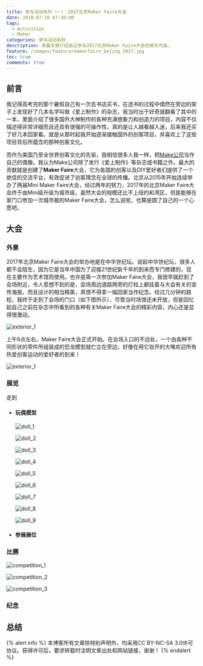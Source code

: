 ```yaml
---
title: 参与活动系列（一）：2017北京Maker Faire大会
date: 2018-07-28 07:30:00
tags:
  - Activities
  - Maker
categories: 参与活动系列
description: 本篇文章介绍自己参与2017北京Maker Faire大会的相关内容。
feature: /images/feature/makerfaire_bejing_2017.jpg
toc: true
comments: true
---
```


## 前言

我记得高考完的那个暑假自己有一次去书店买书，在选书的过程中偶然在旁边的架子上发现好了几本名字叫做《爱上制作》的杂志，我当时出于好奇就翻看了其中的一本，里面介绍了很多国外大神制作的各种充满想象力和创造力的项目，内容不仅描述得非常详细而且还具有很强的可操作性，真的是让人越看越入迷，后来我还买了好几本回家看。就是从那时起我开始逐渐接触国外的创客项目，并喜欢上了这些项目背后所蕴含的那种创客文化。

而作为美国乃至全世界创客文化的先驱，我相信很多人我一样，把[Make公司](https://makezine.com/)当作自己的偶像。我认为Make公司除了发行《爱上制作》等杂志或书籍之外，最大的贡献就是创建了**Maker Faire**大会，它为各国的创客以及DIY爱好者们提供了一个绝佳的交流平台，有效促进了创客理念在全球的传播。北京从2015年开始连续举办了两届Mini Maker Faire大会，经过两年的努力，2017年的北京Maker Faire大会终于由Mini级升级为城市级，虽然大会的规模还比不上纽约和湾区，但是能够在家门口参加一次城市极的Maker Faire大会，怎么说呢，也算是圆了自己的一个心愿吧。

<!--more-->

## 大会

### 外景

2017年北京Maker Faire大会的举办地是在中华世纪坛。说起中华世纪坛，很多人都不会陌生，因为它是当年中国为了迎接21世纪新千年的到来而专门修建的，现在主要作为艺术馆而使用。也许是第一次参加Maker Faire大会，我很早就赶到了会场附近，令人意想不到的是，会场周边道路两旁的灯柱上都挂着与大会有关的宣传海报，而且设计的相当精美，真恨不得拿一幅回家当作纪念。经过几分钟的路程，我终于走到了会场的门口（如下图所示），尽管当时场馆还未开放，但是回忆起自己之前在杂志中所看到的各种有关Maker Faire大会的精彩内容，内心还是显得很激动。

![exterior_1](http://media.myyerrol.io/images/activities/makerfaire_beijing_2017/exterior/exterior_1.jpg)

上午9点左右，Maker Faire大会正式开始。在会场入口的不远处，一个由各种不同形状的零件所组装成的恐龙模型就伫立在旁边，好像在用它张开的大嘴欢迎所有热爱创客运动的爱好者的到来！

![exterior_1](http://media.myyerrol.io/images/activities/makerfaire_beijing_2017/exterior/exterior_2.jpg)

### 展览

走到

- #### 玩偶模型



  ![doll_1](http://media.myyerrol.io/images/activities/makerfaire_beijing_2017/exhibition/dolls/doll_1.jpg)

  ![doll_2](http://media.myyerrol.io/images/activities/makerfaire_beijing_2017/exhibition/dolls/doll_2.jpg)

  ![doll_3](http://media.myyerrol.io/images/activities/makerfaire_beijing_2017/exhibition/dolls/doll_3.jpg)

  ![doll_4](http://media.myyerrol.io/images/activities/makerfaire_beijing_2017/exhibition/dolls/doll_4.jpg)

  ![doll_5](http://media.myyerrol.io/images/activities/makerfaire_beijing_2017/exhibition/dolls/doll_5.jpg)

  ![doll_6](http://media.myyerrol.io/images/activities/makerfaire_beijing_2017/exhibition/dolls/doll_6.jpg)

  ![doll_7](http://media.myyerrol.io/images/activities/makerfaire_beijing_2017/exhibition/dolls/doll_7.jpg)

  ![doll_8](http://media.myyerrol.io/images/activities/makerfaire_beijing_2017/exhibition/dolls/doll_8.jpg)

  ![doll_9](http://media.myyerrol.io/images/activities/makerfaire_beijing_2017/exhibition/dolls/doll_9.jpg)

- #### 参展展位

### 比赛

![competition_1](http://media.myyerrol.io/images/activities/makerfaire_beijing_2017/competition/competition_1.jpg)

![competition_2](http://media.myyerrol.io/images/activities/makerfaire_beijing_2017/competition/competition_2.jpg)

![competition_3](http://media.myyerrol.io/images/activities/makerfaire_beijing_2017/competition/competition_3.jpg)

### 纪念

## 总结

{% alert info %}
本博客所有文章除特别声明外，均采用CC BY-NC-SA 3.0许可协议。获得许可后，要求转载时注明文章出处和网站链接，谢谢！
{% endalert %}
